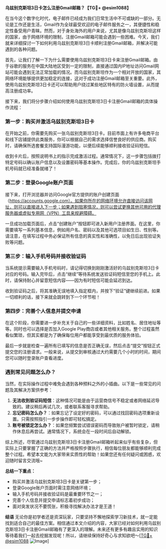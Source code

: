 **乌兹别克斯坦3日卡怎么注册Gmail邮箱？【TG💪+ @esim1088】**

在当今这个数字化时代，电子邮件已经成为我们日常生活中不可或缺的一部分。无论是工作还是生活，Gmail作为全球最受欢迎的电子邮件服务之一，其便捷性和稳定性备受用户青睐。然而，对于身处海外的用户来说，尤其是像乌兹别克斯坦这样的国家，由于网络环境的限制，注册Gmail邮箱可能会遇到一些困难。今天，我们就来详细探讨一下如何利用乌兹别克斯坦3日卡顺利注册Gmail邮箱，并解决可能遇到的各种问题。

首先，让我们了解一下为什么需要使用乌兹别克斯坦3日卡来注册Gmail邮箱。由于谷歌的服务在中国大陆地区受到一定的限制，直接通过国内IP地址访问Gmail网站可能会遇到无法正常加载的情况。而乌兹别克斯坦作为一个相对开放的国家，其网络环境能够提供更加稳定的连接，这对于成功注册Gmail邮箱至关重要。此外，使用乌兹别克斯坦3日卡还可以帮助用户绕过某些地区特有的防火墙设置，从而提高注册成功率。

接下来，我们将分步骤介绍如何使用乌兹别克斯坦3日卡注册Gmail邮箱的具体操作流程：

### 第一步：购买并激活乌兹别克斯坦3日卡

在开始之前，你需要先购买一张乌兹别克斯坦3日卡。目前市面上有许多电商平台和线下店铺提供此类服务，你可以根据自己的需求选择信誉良好的供应商。购买时，请确保所选套餐支持国际漫游功能，以便后续能够顺利接收验证码短信。

收到卡片后，按照说明书上的指示完成激活过程。通常情况下，这一步骤包括拨打特定号码以确认账户信息以及设置密码等基本操作。完成后，你的乌兹别克斯坦手机号码就已经准备就绪了！

### 第二步：登录Google账户页面

接下来，打开浏览器并访问Google官方提供的账户创建页面（https://accounts.google.com）。如果你所在的网络环境允许直接访问该网址，则可以直接进入下一步；如果遇到阻塞情况，则可以尝试更换其他可用的代理服务器或虚拟专用网（VPN）工具来规避障碍。

一旦成功加载页面后，点击“创建账户”按钮即可进入新用户注册界面。在这里，你需要填写一系列基本信息，例如用户名、密码以及其他可选项目如生日、性别等。请注意，在填写过程中务必保证所有信息的真实性和准确性，以免日后出现验证失败等问题。

### 第三步：输入手机号码并接收验证码

当系统提示需要输入手机号码时，请记得切换到刚刚激活好的乌兹别克斯坦3日卡对应的号码。输入完毕后，点击“继续”等待系统发送验证码短信至您的手机上。此时，请保持耐心并留意短信内容——因为有时短信可能会延迟到达。

收到验证码之后，将其准确无误地填入指定框内，并按下“验证”键继续前进。如果一切顺利的话，接下来就会跳转到下一个环节啦！

### 第四步：完善个人信息并提交申请

在这个阶段，你需要进一步补充关于自己的一些详细资料，比如姓名、居住地址等等。同时也可以选择是否加入Google Play商店或者其他相关服务。整个过程虽然看似繁琐，但其实都是为了确保每位用户都能享受到最优质的服务体验。

最后一步就是检查一遍所有已填写的信息是否正确无误，然后点击“提交”按钮正式提交您的注册请求。一般来说，从提交到审核通过大约需要几个小时的时间，期间您可以随时登录账户查看进度。

### 遇到常见问题怎么办？

当然，在实际操作过程中难免会遇到各种预料之外的小插曲。以下是一些常见的问题及其解决方案供参考：

1. **无法收到验证码短信**：这种情况可能是由于运营商信号不稳定或者网络延迟导致的。建议稍后再试几次，或者联系客服寻求帮助。
2. **忘记密码怎么办？**：如果忘记了设定好的密码，可以通过找回密码选项重新设置。只需按照指引一步步操作即可轻松搞定。
3. **账号被锁定怎么办？**：如果您频繁尝试错误密码而导致账户被暂时锁定，请稍作休息后再尝试。通常情况下，系统会在一段时间后自动解锁。

综上所述，尽管通过乌兹别克斯坦3日卡注册Gmail邮箱听起来似乎有些复杂，但实际上只要掌握了正确的方法并严格按照步骤执行，相信每位朋友都能够顺利完成整个过程。希望本文能为大家带来实质性的帮助！如果您还有任何疑问或困惑，欢迎随时留言交流哦~

**总结一下重点：**
- 购买并激活乌兹别克斯坦3日卡是关键第一步；
- 登录Google账户页面时需注意网络环境；
- 输入手机号码并接收验证码是最重要环节之一；
- 完善个人信息并提交申请标志着初步成功；
- 面对突发状况不要慌张，积极寻找解决办法才是王道！

**结语**
无论你是初学者还是资深玩家，只要坚持不懈地探索学习新技术，就一定能找到适合自己的最佳方案。相信通过本文介绍的内容，大家已经对如何利用乌兹别克斯坦3日卡注册Gmail邮箱有了更深入的理解。未来还有更多有趣且实用的知识等待着我们一起去挖掘发现呢！所以，请继续保持好奇心与求知欲吧～[[TG💪+ @esim1088](https://t.me/s/esim1088) ![Image](https://i.postimg.cc/4NQfJmqS/Snipaste-2025-05-13-00-14-12.png)]